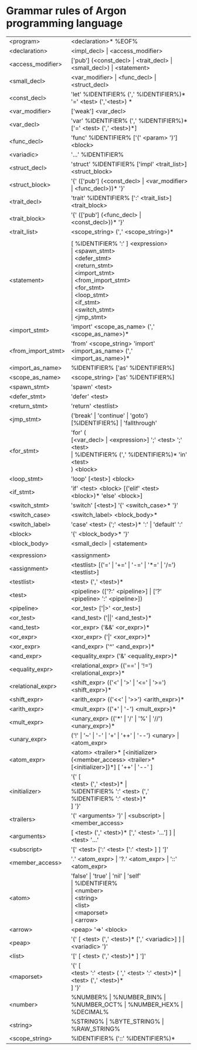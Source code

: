 
# Grammar rules of Argon programming language

|                      |                                                              |  
| -------------------- | :----------------------------------------------------------- |  
| \<program\>          | \<declaration\>* %EOF%                                       |  
| \<declaration\>      | \<impl_decl\> \| \<access_modifier\>                         |  
| \<access_modifier\>  | ['pub'] (\<const_decl\> \| \<trait_decl\> \| \<small_decl\>) \| \<statement\> |  
| \<small_decl\>       | \<var_modifier\> \| \<func_decl\> \| \<struct_decl\> |  
| \<const_decl\>       | 'let' %IDENTIFIER% (',' %IDENTIFIER%)\* '=' \<test\> (','\<test\>) \*
| \<var_modifier\>     | \['weak'\] \<var_decl\>                         |  
| \<var_decl\>         | 'var' %IDENTIFIER% (',' %IDENTIFIER%)\* \['=' \<test\> (',' \<test\>)\*\]
| \<func_decl\>        | 'func' %IDENTIFIER% ['(' \<param\> ')'] \<block\>            |  
| \<variadic\>         | '...' %IDENTIFIER%                                           |  
| \<struct_decl\>      | 'struct' %IDENTIFIER% ['impl' \<trait_list\>] \<struct_block\> |  
| \<struct_block\>     | '{' (['pub'] (\<const_decl\> \| \<var_modifier\> \| \<func_decl\>))* '}' |  
| \<trait_decl\>       | 'trait' %IDENTIFIER% [':' \<trait_list\>] \<trait_block\>    |  
| \<trait_block\>      | '{' (['pub'] (\<func_decl\> \| \<const_decl\>))* '}'         |  
| \<trait_list\>       | \<scope_string\> (',' \<scope_string\>)*                                   |  
|                      |                                                              |  
| \<statement\>        | [ %IDENTIFIER% ':' ] \<expression\><br />\| \<spawn_stmt\><br />\| \<defer_stmt\><br />\| \<return_stmt\><br />\| \<import_stmt\><br />\| \<from_import_stmt\><br />\| \<for_stmt\><br />\| \<loop_stmt\><br />\| \<if_stmt\><br />\| \<switch_stmt\><br />\| \<jmp_stmt\> |  
| \<import_stmt\>      | 'import' \<scope_as_name\> (',' \<scope_as_name\>)*          |  
| \<from_import_stmt\> | 'from' \<scope_string\> 'import' \<import_as_name\> (',' \<import_as_name\>)* |  
| \<import_as_name\>   | %IDENTIFIER% ['as' %IDENTIFIER%] |  
| \<scope_as_name\>    | \<scope_string\> ['as' %IDENTIFIER%] |  
| \<spawn_stmt\>       | 'spawn' \<test\>                                             |  
| \<defer_stmt\>       | 'defer' \<test\>                                             |  
| \<return_stmt\>      | 'return' \<testlist\>                                        |  
| \<jmp_stmt\>         | ('break' \| 'continue' \| 'goto') [%IDENTIFIER%] \| 'fallthrough' |  
| \<for_stmt\>         | 'for' (<br />[\<var_decl\> \| \<expression\>] ';' \<test\> ';' \<test\><br />\| %IDENTIFIER% (',' %IDENTIFIER%)* 'in' \<test\><br />) \<block\> |  
| \<loop_stmt\>        | 'loop' [\<test\>] \<block\>                                  |  
| \<if_stmt\>          | 'if' \<test\> \<block\> [('elif' \<test\> \<block\>)* 'else' \<block\>] |  
| \<switch_stmt\>      | 'switch' [\<test\>] '{' \<switch_case\>* '}'                 |  
| \<switch_case\>      | \<switch_label\> \<block_body\>*                             |  
| \<switch_label\>     | 'case' \<test\> (';' \<test\>)* ':' \| 'default' ':'         |  
| \<block\>            | '{' \<block_body\>* '}'                                      |  
| \<block_body\>       | \<small_decl\> \| \<statement\>                              |  
|                      |                                                              |  
| \<expression\>       | \<assignment\>                                               |  
| \<assignment\>       | \<testlist\> [('=' \| '+=' \| '-=' \| '*=' \| '/=') \<testlist\>] |  
| \<testlist\>         | \<test\> (',' \<test\>)*                                     |  
| \<test\>             | \<pipeline\>	 (['?:' \<pipeline\>] \| ['?' \<pipeline\> ':' \<pipeline\>]) |  
| \<pipeline\>				 | \<or_test\> ['\|>' \<or_test\>] |
| \<or_test\>          | \<and_test\> ('\|\|' \<and_test\>)*                          |  
| \<and_test\>         | \<or_expr\> ('&&' \<or_expr\>)*                              |  
| \<or_expr\>          | \<xor_expr\> ('\|' \<xor_expr\>)*                            |  
| \<xor_expr\>         | \<and_expr\> ('^' \<and_expr\>)*                             |  
| \<and_expr\>         | \<equality_expr\> ('&' \<equality_expr\>)*                   |  
| \<equality_expr\>    | \<relational_expr\> (('==' \| '!=') \<relational_expr\>)*    |  
| \<relational_expr\>  | \<shift_expr\> (('<' \| '>' \| '<=' \| '>=') \<shift_expr\>)* |  
| \<shift_expr\>       | \<arith_expr\> (('<<' \| '>>') \<arith_expr\>)*              |  
| \<arith_expr\>       | \<mult_expr\> (('+' \| '-') \<mult_expr\>)*                  |  
| \<mult_expr\>        | \<unary_expr\> (('\*' \| '/' \| '%' \| '//') \<unary_expr\>)* |  
| \<unary_expr\>       | ('!' \| '~' \| '-' \| '+' \| '++' \| '--') \<unary\> \| \<atom_expr\> |  
| \<atom_expr\>        | \<atom\> \<trailer\>* [\<initializer\> (\<member_access\> \<trailer\>* [\<initializer\>])*]  [ '++' \| '--' ] |  
| \<initializer\>      | '{' [<br />\<test\> (',' \<test\>)* \|<br />%IDENTIFIER% ':' \<test\> (',' %IDENTIFIER% ':' \<test\>)\*<br />] '}' |  
| \<trailers\>         | '(' \<arguments\> ')' \| \<subscript\> \| \<member_access\>  |  
| \<arguments\>        | [ \<test\> (',' \<test\>)* [',' \<test\> '...'] ] \| \<test\> '...' |  
| \<subscript\>        | '[' \<test\> [':' \<test\> [':' \<test\> ] ] ']'             |  
| \<member_access\>    | '.' \<atom_expr\> \| '?.' \<atom_expr\> \| '::' \<atom_expr\><br />                        |  
| \<atom\>             | 'false' \| 'true' \| 'nil' \| 'self'<br /> \| %IDENTIFIER% <br /> \| \<number\><br />\| \<string\><br />\| \<list\><br />\| \<maporset\><br />\| \<arrow\> |  
| \<arrow\>            | \<peap\> '=>' \<block\>                                      |  
| \<peap\>             | '(' [ \<test\> (',' \<test\>)* [',' \<variadic\>] ] \| \<variadic\> ')' |  
| \<list\>             | '[' [ \<test\> (',' \<test\>)* ] ']'                         |  
| \<maporset\>         | '{' [<br />\<test\> ':' \<test\> ( ',' \<test\> ':' \<test\>)* \|<br />\<test\> (',' \<test\>)*<br />] '}' |  
| \<number\>           | %NUMBER% \| %NUMBER_BIN% \| %NUMBER_OCT% \| %NUMBER_HEX% \| %DECIMAL% |  
| \<string\>           | %STRING% \| %BYTE_STRING% \| %RAW_STRING%                    |  
| \<scope_string\>     | %IDENTIFIER% ('::' %IDENTIFIER%)* |
